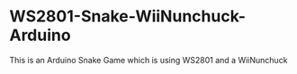 # WS2801-Snake-WiiNunchuck-Arduino
This is an Arduino Snake Game which is using WS2801 and a WiiNunchuck
